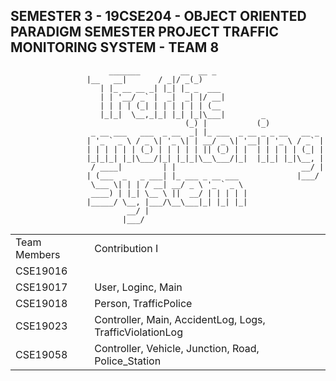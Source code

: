 SEMESTER 3 - 19CSE204 - OBJECT ORIENTED PARADIGM 
SEMESTER PROJECT
TRAFFIC MONITORING SYSTEM - TEAM 8
------------------------------------------------------------------------
            			  _______         __  __ _                             
					 |__   __|       / _|/ _(_)                            
					    | |_ __ __ _| |_| |_ _  ___                        
					    | | '__/ _` |  _|  _| |/ __|                       
					    | | | | (_| | | | | | | (__                        
					    |_|_|  \__,_|_| |_| |_|\___|        _              
					                       (_) |           (_)             
					  _ __ ___   ___  _ __  _| |_ ___  _ __ _ _ __   __ _  
					 | '_ ` _ \ / _ \| '_ \| | __/ _ \| '__| | '_ \ / _` | 
					 | | | | | | (_) | | | | | || (_) | |  | | | | | (_| | 
					 |_|_|_| |_|\___/|_| |_|_|\__\___/|_|  |_|_| |_|\__, | 
					  / ____|         | |                            __/ | 
					 | (___  _   _ ___| |_ ___ _ __ ___             |___/  
					  \___ \| | | / __| __/ _ \ '_ ` _ \                   
					  ____) | |_| \__ \ ||  __/ | | | | |                  
					 |_____/ \__, |___/\__\___|_| |_| |_|                  
					          __/ |                                        
					         |___/


<table>
	<tr>
		<td>Team Members</td>
		<td>Contribution I</td>
	</tr>
	<tr>
		<td>CSE19016</td>
		<td></td>
	</tr>
	<tr>
		<td>CSE19017</td>
		<td>User, Loginc, Main</td>
	</tr>
	<tr>
		<td>CSE19018</td>
		<td>Person, TrafficPolice</td>
	</tr>
	<tr>
		<td>CSE19023</td>
		<td>Controller, Main, AccidentLog, Logs, TrafficViolationLog</td>
	</tr>
	<tr>
		<td>CSE19058</td>
		<td>Controller, Vehicle, Junction, Road, Police_Station</td>
	</tr>
	
	
</table>

